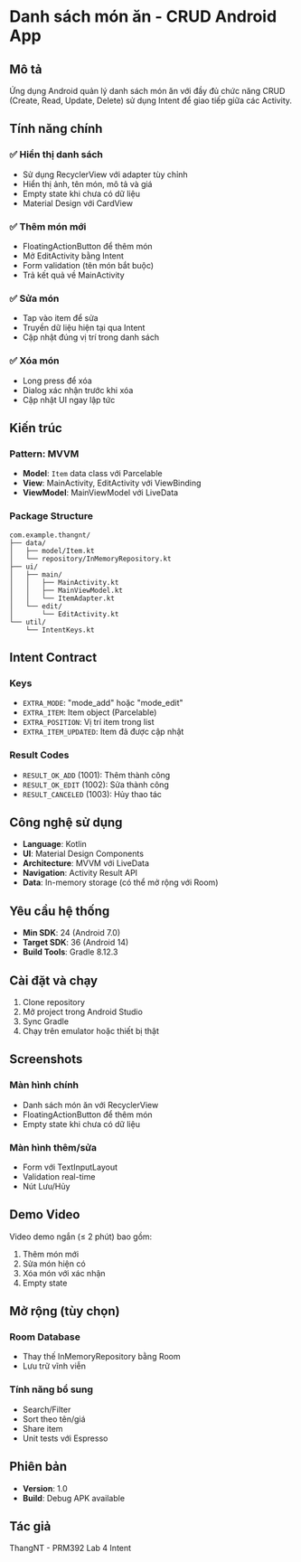 # Danh sách món ăn - CRUD Android App

## Mô tả
Ứng dụng Android quản lý danh sách món ăn với đầy đủ chức năng CRUD (Create, Read, Update, Delete) sử dụng Intent để giao tiếp giữa các Activity.

## Tính năng chính

### ✅ Hiển thị danh sách
- Sử dụng RecyclerView với adapter tùy chỉnh
- Hiển thị ảnh, tên món, mô tả và giá
- Empty state khi chưa có dữ liệu
- Material Design với CardView

### ✅ Thêm món mới
- FloatingActionButton để thêm món
- Mở EditActivity bằng Intent
- Form validation (tên món bắt buộc)
- Trả kết quả về MainActivity

### ✅ Sửa món
- Tap vào item để sửa
- Truyền dữ liệu hiện tại qua Intent
- Cập nhật đúng vị trí trong danh sách

### ✅ Xóa món
- Long press để xóa
- Dialog xác nhận trước khi xóa
- Cập nhật UI ngay lập tức

## Kiến trúc

### Pattern: MVVM
- **Model**: `Item` data class với Parcelable
- **View**: MainActivity, EditActivity với ViewBinding
- **ViewModel**: MainViewModel với LiveData

### Package Structure
```
com.example.thangnt/
├── data/
│   ├── model/Item.kt
│   └── repository/InMemoryRepository.kt
├── ui/
│   ├── main/
│   │   ├── MainActivity.kt
│   │   ├── MainViewModel.kt
│   │   └── ItemAdapter.kt
│   └── edit/
│       └── EditActivity.kt
└── util/
    └── IntentKeys.kt
```

## Intent Contract

### Keys
- `EXTRA_MODE`: "mode_add" hoặc "mode_edit"
- `EXTRA_ITEM`: Item object (Parcelable)
- `EXTRA_POSITION`: Vị trí item trong list
- `EXTRA_ITEM_UPDATED`: Item đã được cập nhật

### Result Codes
- `RESULT_OK_ADD` (1001): Thêm thành công
- `RESULT_OK_EDIT` (1002): Sửa thành công
- `RESULT_CANCELED` (1003): Hủy thao tác

## Công nghệ sử dụng

- **Language**: Kotlin
- **UI**: Material Design Components
- **Architecture**: MVVM với LiveData
- **Navigation**: Activity Result API
- **Data**: In-memory storage (có thể mở rộng với Room)

## Yêu cầu hệ thống

- **Min SDK**: 24 (Android 7.0)
- **Target SDK**: 36 (Android 14)
- **Build Tools**: Gradle 8.12.3

## Cài đặt và chạy

1. Clone repository
2. Mở project trong Android Studio
3. Sync Gradle
4. Chạy trên emulator hoặc thiết bị thật

## Screenshots

### Màn hình chính
- Danh sách món ăn với RecyclerView
- FloatingActionButton để thêm món
- Empty state khi chưa có dữ liệu

### Màn hình thêm/sửa
- Form với TextInputLayout
- Validation real-time
- Nút Lưu/Hủy

## Demo Video
Video demo ngắn (≤ 2 phút) bao gồm:
1. Thêm món mới
2. Sửa món hiện có
3. Xóa món với xác nhận
4. Empty state

## Mở rộng (tùy chọn)

### Room Database
- Thay thế InMemoryRepository bằng Room
- Lưu trữ vĩnh viễn

### Tính năng bổ sung
- Search/Filter
- Sort theo tên/giá
- Share item
- Unit tests với Espresso

## Phiên bản
- **Version**: 1.0
- **Build**: Debug APK available

## Tác giả
ThangNT - PRM392 Lab 4 Intent
